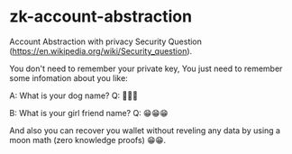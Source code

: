 # zk-account-abstraction
Account Abstraction with privacy Security Question (https://en.wikipedia.org/wiki/Security_question). 

You don't need to remember your private key, You just need to remember some infomation about you like:

A: What is your dog name?
Q: 🐶🐶🐶

B: What is your girl friend name?
Q: 😁😁😁

And also you can recover you wallet without reveling any data by using a moon math (zero knowledge proofs) 😁😁.
